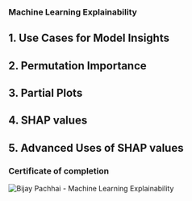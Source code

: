 ### Machine Learning Explainability

## 1. Use Cases for Model Insights
## 2. Permutation Importance
## 3. Partial Plots
## 4. SHAP values
## 5. Advanced Uses of SHAP values

### Certificate of completion
![Bijay Pachhai - Machine Learning Explainability](https://user-images.githubusercontent.com/86017045/162624257-242e384c-8269-4164-83e2-284f162823ad.png)
